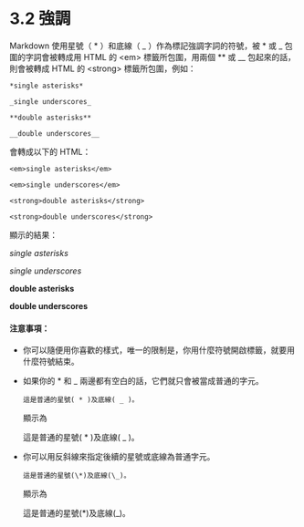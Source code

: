# 3.2 強調

Markdown 使用星號（ * ）和底線（ _ ）作為標記強調字詞的符號，被  * 或 _ 包圍的字詞會被轉成用 HTML 的 \<em> 標籤所包圍，用兩個 \*\* 或 \_\_ 包起來的話，則會被轉成 HTML 的 \<strong> 標籤所包圍，例如：

```
*single asterisks*

_single underscores_

**double asterisks**

__double underscores__
```

會轉成以下的 HTML：

```
<em>single asterisks</em>

<em>single underscores</em>

<strong>double asterisks</strong>

<strong>double underscores</strong>
```

顯示的結果：

*single asterisks*

_single underscores_

**double asterisks**

__double underscores__

#### 注意事項：
+ 你可以隨便用你喜歡的樣式，唯一的限制是，你用什麼符號開啟標籤，就要用什麼符號結束。
+ 如果你的 * 和 _ 兩邊都有空白的話，它們就只會被當成普通的字元。
   ```
   這是普通的星號( * )及底線( _ )。
   ```
   顯示為

   這是普通的星號( * )及底線( _ )。
+ 你可以用反斜線來指定後續的星號或底線為普通字元。
   ```
   這是普通的星號(\*)及底線(\_)。
   ```
   顯示為

   這是普通的星號(\*)及底線(\_)。

